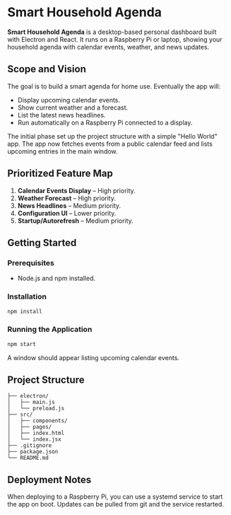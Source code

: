 # Smart Household Agenda

**Smart Household Agenda** is a desktop-based personal dashboard built with Electron and React. It runs on a Raspberry Pi or laptop, showing your household agenda with calendar events, weather, and news updates.

## Scope and Vision

The goal is to build a smart agenda for home use. Eventually the app will:
- Display upcoming calendar events.
- Show current weather and a forecast.
- List the latest news headlines.
- Run automatically on a Raspberry Pi connected to a display.

The initial phase set up the project structure with a simple "Hello World" app.
The app now fetches events from a public calendar feed and lists upcoming
entries in the main window.

## Prioritized Feature Map

1. **Calendar Events Display** – High priority.
2. **Weather Forecast** – High priority.
3. **News Headlines** – Medium priority.
4. **Configuration UI** – Lower priority.
5. **Startup/Autorefresh** – Medium priority.

## Getting Started

### Prerequisites

- Node.js and npm installed.

### Installation

```bash
npm install
```

### Running the Application

```bash
npm start
```

A window should appear listing upcoming calendar events.

## Project Structure

```
├── electron/
│   ├── main.js
│   └── preload.js
├── src/
│   ├── components/
│   ├── pages/
│   ├── index.html
│   └── index.jsx
├── .gitignore
├── package.json
└── README.md
```

## Deployment Notes

When deploying to a Raspberry Pi, you can use a systemd service to start the app on boot. Updates can be pulled from git and the service restarted.
